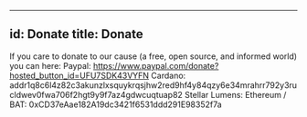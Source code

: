 
---
id: Donate
title: Donate
---

If you care to donate to our cause (a free, open source, and informed world) you can here:
Paypal: https://www.paypal.com/donate?hosted_button_id=UFU7SDK43VYFN
Cardano: addr1q8c6l4z82c3akunzlxsquykrqsjhw2red9hf4y84qzy6e34mrahrr792y3rucldwev0fwa706f2hgt9y9f7az4gdwcuqtuap82
Stellar Lumens: 
Ethereum / BAT: 0xCD37eAae182A19dc3421f6531ddd291E98352f7a 
